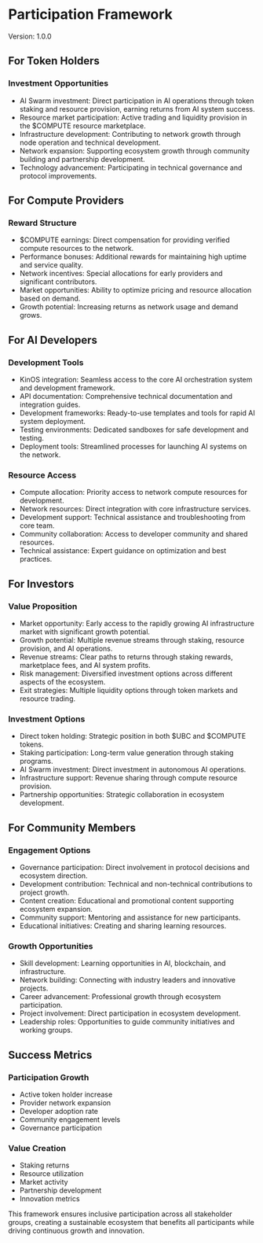 # Participation Framework
Version: 1.0.0

## For Token Holders
### Investment Opportunities
- AI Swarm investment: Direct participation in AI operations through token staking and resource provision, earning returns from AI system success.
- Resource market participation: Active trading and liquidity provision in the $COMPUTE resource marketplace.
- Infrastructure development: Contributing to network growth through node operation and technical development.
- Network expansion: Supporting ecosystem growth through community building and partnership development.
- Technology advancement: Participating in technical governance and protocol improvements.

## For Compute Providers
### Reward Structure
- $COMPUTE earnings: Direct compensation for providing verified compute resources to the network.
- Performance bonuses: Additional rewards for maintaining high uptime and service quality.
- Network incentives: Special allocations for early providers and significant contributors.
- Market opportunities: Ability to optimize pricing and resource allocation based on demand.
- Growth potential: Increasing returns as network usage and demand grows.

## For AI Developers
### Development Tools
- KinOS integration: Seamless access to the core AI orchestration system and development framework.
- API documentation: Comprehensive technical documentation and integration guides.
- Development frameworks: Ready-to-use templates and tools for rapid AI system deployment.
- Testing environments: Dedicated sandboxes for safe development and testing.
- Deployment tools: Streamlined processes for launching AI systems on the network.

### Resource Access
- Compute allocation: Priority access to network compute resources for development.
- Network resources: Direct integration with core infrastructure services.
- Development support: Technical assistance and troubleshooting from core team.
- Community collaboration: Access to developer community and shared resources.
- Technical assistance: Expert guidance on optimization and best practices.

## For Investors
### Value Proposition
- Market opportunity: Early access to the rapidly growing AI infrastructure market with significant growth potential.
- Growth potential: Multiple revenue streams through staking, resource provision, and AI operations.
- Revenue streams: Clear paths to returns through staking rewards, marketplace fees, and AI system profits.
- Risk management: Diversified investment options across different aspects of the ecosystem.
- Exit strategies: Multiple liquidity options through token markets and resource trading.

### Investment Options
- Direct token holding: Strategic position in both $UBC and $COMPUTE tokens.
- Staking participation: Long-term value generation through staking programs.
- AI Swarm investment: Direct investment in autonomous AI operations.
- Infrastructure support: Revenue sharing through compute resource provision.
- Partnership opportunities: Strategic collaboration in ecosystem development.

## For Community Members
### Engagement Options
- Governance participation: Direct involvement in protocol decisions and ecosystem direction.
- Development contribution: Technical and non-technical contributions to project growth.
- Content creation: Educational and promotional content supporting ecosystem expansion.
- Community support: Mentoring and assistance for new participants.
- Educational initiatives: Creating and sharing learning resources.

### Growth Opportunities
- Skill development: Learning opportunities in AI, blockchain, and infrastructure.
- Network building: Connecting with industry leaders and innovative projects.
- Career advancement: Professional growth through ecosystem participation.
- Project involvement: Direct participation in ecosystem development.
- Leadership roles: Opportunities to guide community initiatives and working groups.

## Success Metrics
### Participation Growth
- Active token holder increase
- Provider network expansion
- Developer adoption rate
- Community engagement levels
- Governance participation

### Value Creation
- Staking returns
- Resource utilization
- Market activity
- Partnership development
- Innovation metrics

This framework ensures inclusive participation across all stakeholder groups, creating a sustainable ecosystem that benefits all participants while driving continuous growth and innovation.
